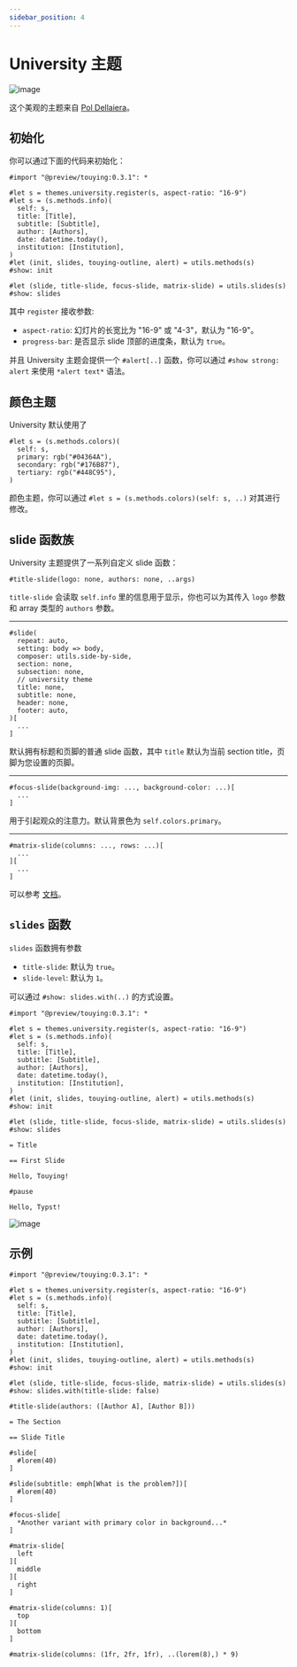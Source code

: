 ```yaml
---
sidebar_position: 4
---
```


# University 主题

![image](https://github.com/touying-typ/touying/assets/34951714/4095163c-0c16-4760-b370-8adc1cdd7e6c)

这个美观的主题来自 [Pol Dellaiera](https://github.com/drupol)。

## 初始化

你可以通过下面的代码来初始化：

```typst
#import "@preview/touying:0.3.1": *

#let s = themes.university.register(s, aspect-ratio: "16-9")
#let s = (s.methods.info)(
  self: s,
  title: [Title],
  subtitle: [Subtitle],
  author: [Authors],
  date: datetime.today(),
  institution: [Institution],
)
#let (init, slides, touying-outline, alert) = utils.methods(s)
#show: init

#let (slide, title-slide, focus-slide, matrix-slide) = utils.slides(s)
#show: slides
```

其中 `register` 接收参数:

- `aspect-ratio`: 幻灯片的长宽比为 "16-9" 或 "4-3"，默认为 "16-9"。
- `progress-bar`: 是否显示 slide 顶部的进度条，默认为 `true`。

并且 University 主题会提供一个 `#alert[..]` 函数，你可以通过 `#show strong: alert` 来使用 `*alert text*` 语法。

## 颜色主题

University 默认使用了

```typst
#let s = (s.methods.colors)(
  self: s,
  primary: rgb("#04364A"),
  secondary: rgb("#176B87"),
  tertiary: rgb("#448C95"),
)
```

颜色主题，你可以通过 `#let s = (s.methods.colors)(self: s, ..)` 对其进行修改。

## slide 函数族

University 主题提供了一系列自定义 slide 函数：

```typst
#title-slide(logo: none, authors: none, ..args)
```

`title-slide` 会读取 `self.info` 里的信息用于显示，你也可以为其传入 `logo` 参数和 array 类型的 `authors` 参数。

---

```typst
#slide(
  repeat: auto,
  setting: body => body,
  composer: utils.side-by-side,
  section: none,
  subsection: none,
  // university theme
  title: none,
  subtitle: none,
  header: none,
  footer: auto,
)[
  ...
]
```
默认拥有标题和页脚的普通 slide 函数，其中 `title` 默认为当前 section title，页脚为您设置的页脚。

---

```typst
#focus-slide(background-img: ..., background-color: ...)[
  ...
]
```
用于引起观众的注意力。默认背景色为 `self.colors.primary`。

---

```typst
#matrix-slide(columns: ..., rows: ...)[
  ...
][
  ...
]
```
可以参考 [文档](https://polylux.dev/book/themes/gallery/university.html)。


## `slides` 函数

`slides` 函数拥有参数

- `title-slide`: 默认为 `true`。
- `slide-level`: 默认为 `1`。

可以通过 `#show: slides.with(..)` 的方式设置。

```typst
#import "@preview/touying:0.3.1": *

#let s = themes.university.register(s, aspect-ratio: "16-9")
#let s = (s.methods.info)(
  self: s,
  title: [Title],
  subtitle: [Subtitle],
  author: [Authors],
  date: datetime.today(),
  institution: [Institution],
)
#let (init, slides, touying-outline, alert) = utils.methods(s)
#show: init

#let (slide, title-slide, focus-slide, matrix-slide) = utils.slides(s)
#show: slides

= Title

== First Slide

Hello, Touying!

#pause

Hello, Typst!
```

![image](https://github.com/touying-typ/touying/assets/34951714/58971045-0b0d-46cb-acc2-caf766c2432d)


## 示例

```typst
#import "@preview/touying:0.3.1": *

#let s = themes.university.register(s, aspect-ratio: "16-9")
#let s = (s.methods.info)(
  self: s,
  title: [Title],
  subtitle: [Subtitle],
  author: [Authors],
  date: datetime.today(),
  institution: [Institution],
)
#let (init, slides, touying-outline, alert) = utils.methods(s)
#show: init

#let (slide, title-slide, focus-slide, matrix-slide) = utils.slides(s)
#show: slides.with(title-slide: false)

#title-slide(authors: ([Author A], [Author B]))

= The Section

== Slide Title

#slide[
  #lorem(40)
]

#slide(subtitle: emph[What is the problem?])[
  #lorem(40)
]

#focus-slide[
  *Another variant with primary color in background...*
]

#matrix-slide[
  left
][
  middle
][
  right
]

#matrix-slide(columns: 1)[
  top
][
  bottom
]

#matrix-slide(columns: (1fr, 2fr, 1fr), ..(lorem(8),) * 9)
```

